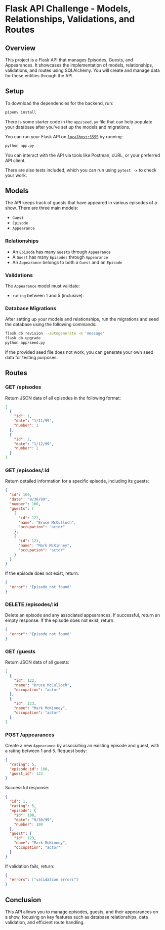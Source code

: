 
# Flask API Challenge - Models, Relationships, Validations, and Routes

## Overview

This project is a Flask API that manages Episodes, Guests, and Appearances. It showcases the implementation of models, relationships, validations, and routes using SQLAlchemy. You will create and manage data for these entities through the API.

## Setup

To download the dependencies for the backend, run:

```sh
pipenv install
```

There is some starter code in the `app/seed.py` file that can help populate your database after you've set up the models and migrations.

You can run your Flask API on [`localhost:5555`](http://localhost:5555) by running:

```sh
python app.py
```

You can interact with the API via tools like Postman, cURL, or your preferred API client.

There are also tests included, which you can run using `pytest -x` to check your work.

## Models

The API keeps track of guests that have appeared in various episodes of a show. There are three main models:

- `Guest`
- `Episode`
- `Appearance`

### Relationships

- An `Episode` has many `Guests` through `Appearance`
- A `Guest` has many `Episodes` through `Appearance`
- An `Appearance` belongs to both a `Guest` and an `Episode`

### Validations

The `Appearance` model must validate:

- `rating` between 1 and 5 (inclusive).

### Database Migrations

After setting up your models and relationships, run the migrations and seed the database using the following commands:

```sh
flask db revision --autogenerate -m 'message'
flask db upgrade
python app/seed.py
```

If the provided seed file does not work, you can generate your own seed data for testing purposes.

## Routes

### GET /episodes

Return JSON data of all episodes in the following format:

```json
[
  {
    "id": 1,
    "date": "1/11/99",
    "number": 1
  },
  {
    "id": 2,
    "date": "1/12/99",
    "number": 2
  }
]
```

### GET /episodes/:id

Return detailed information for a specific episode, including its guests:

```json
{
  "id": 100,
  "date": "9/30/99",
  "number": 100,
  "guests": [
    {
      "id": 122,
      "name": "Bruce McCulloch",
      "occupation": "actor"
    },
    {
      "id": 123,
      "name": "Mark McKinney",
      "occupation": "actor"
    }
  ]
}
```

If the episode does not exist, return:

```json
{
  "error": "Episode not found"
}
```

### DELETE /episodes/:id

Delete an episode and any associated appearances. If successful, return an empty response. If the episode does not exist, return:

```json
{
  "error": "Episode not found"
}
```

### GET /guests

Return JSON data of all guests:

```json
[
  {
    "id": 122,
    "name": "Bruce McCulloch",
    "occupation": "actor"
  },
  {
    "id": 123,
    "name": "Mark McKinney",
    "occupation": "actor"
  }
]
```

### POST /appearances

Create a new `Appearance` by associating an existing episode and guest, with a rating between 1 and 5. Request body:

```json
{
  "rating": 5,
  "episode_id": 100,
  "guest_id": 123
}
```

Successful response:

```json
{
  "id": 1,
  "rating": 5,
  "episode": {
    "id": 100,
    "date": "9/30/99",
    "number": 100
  },
  "guest": {
    "id": 123,
    "name": "Mark McKinney",
    "occupation": "actor"
  }
}
```

If validation fails, return:

```json
{
  "errors": ["validation errors"]
}
```


## Conclusion

This API allows you to manage episodes, guests, and their appearances on a show, focusing on key features such as database relationships, data validation, and efficient route handling.